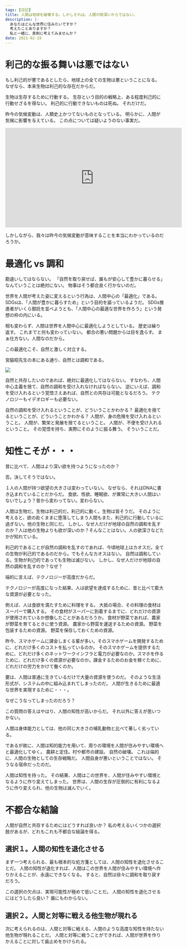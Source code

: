 ```yaml
---
tags: [日記]
title: 人間は地球を破壊する。しかしそれは、人間が欲深いからではない。
description: |-
  あなたはどんな世界に住みたいですか？
  考えたことありますか？
  私と一緒に、真剣に考えてみませんか？
date: 2021-02-19
---
```


# 利己的な振る舞いは悪ではない

もし利己的が悪であるとしたら、地球上の全ての生物は悪ということになる。
なぜなら、本来生物は利己的な存在だからだ。

生物は生存するために行動する。
生存という目的の戦略上、ある程度利己的に行動せざるを得ない。
利己的に行動できないものは死ぬ。
それだけだ。

昨今の気候変動は、人類史上かつてないものとなっている。
明らかに、人間が気候に影響を与えている。
この点については疑いようのない事実だ。

<iframe width="560" height="315" src="https://www.youtube.com/embed/mwS0kAR5OI8" frameborder="0" allow="accelerometer; autoplay; clipboard-write; encrypted-media; gyroscope; picture-in-picture" allowfullscreen></iframe>

しかしながら、我々は昨今の気候変動が意味することを本当にわかっているのだろうか。

# 最適化 vs 調和

勘違いしてはならない。
「自然を取り戻せば、誰もが安心して豊かに暮らせる」なんていうことは絶対にない。
物事はそう都合良く行かないのだ。

世界を人間が考えた姿に変えるという行為は、人間中心の「最適化」である。
SDGsは、「人間が豊かに暮らすため」という目的を謳っているようだ。
SDGs推進者がいくら御託を並べようとも、「人間中心の最適な世界を作ろう」という発想の枠の内にいる。

相も変わらず、人間は世界を人間中心に最適化しようとしている。
歴史は繰り返す。
これまでと何も変わっていない。
都合の悪い問題からは目を逸らす。
まぁ仕方ない。人間なのだから。

この最適化こそ、自然と激しく対立する。

宮脇昭先生の本にある通り、自然とは調和である。

<a href="https://www.amazon.co.jp/%E6%A4%8D%E7%89%A9%E3%81%A8%E4%BA%BA%E9%96%93-%E7%94%9F%E7%89%A9%E7%A4%BE%E4%BC%9A%E3%81%AE%E3%83%90%E3%83%A9%E3%83%B3%E3%82%B9-NHK%E3%83%96%E3%83%83%E3%82%AF%E3%82%B9-%E5%AE%AE%E8%84%87-%E6%98%AD/dp/4140011092?dchild=1&qid=1613834770&s=books&sr=1-35&linkCode=li2&tag=taito062507-22&linkId=daacecb93ec15d7aaff1d13768fae0fd&language=ja_JP&ref_=as_li_ss_il" target="_blank"><img border="0" src="//ws-fe.amazon-adsystem.com/widgets/q?_encoding=UTF8&ASIN=4140011092&Format=_SL160_&ID=AsinImage&MarketPlace=JP&ServiceVersion=20070822&WS=1&tag=taito062507-22&language=ja_JP" ></a><img src="https://ir-jp.amazon-adsystem.com/e/ir?t=taito062507-22&language=ja_JP&l=li2&o=9&a=4140011092" width="1" height="1" border="0" alt="" style="border:none !important; margin:0px !important;" />

自然と共存したいのであれば、絶対に最適化してはならない。
すなわち、人間中心主義を捨て、自然の調和を受け入れなければならない。
逆にいえば、調和を受け入れるという覚悟さえあれば、自然との共存は可能となるだろう。
テクノロジーもイデオロギーも必要ない。

自然の調和を受け入れるということが、どういうことかわかる？
最適化を捨てるということが、どういうことかわかる？
人間が、身の危険を受け入れるということ。
人間が、繁栄と発展を捨てるということ。
人間が、不便を受け入れるということ。
その覚悟を持ち、実際にそのように振る舞う。
そういうことだ。

# 知性こそが・・・

昔に比べて、人間はより深い欲を持つようになったのか？

否。決してそうではない。

１人の人間が持つ欲望の大きさは変わっていない。
なぜなら、それはDNAに書き込まれていることだからだ。
食欲、性欲、睡眠欲、が異常に大きい人間はいないでしょう？昔から変わってない。変わらない。

人間は生物だ。生物は利己的だ。利己的に動く。生物は皆そうだ。
そのように考えると、欲の赴くままに堕落してしまう人間もまた、利己的に行動しているに過ぎない。他の生物と同じだ。
しかし、なぜ人だけが地球の自然の調和を乱すのか？人は他の生物よりも欲が深いのか？そんなことはない。人の欲深さなどたかが知れている。

利己的であることが自然の調和を乱すのであれば、今頃地球上はカオスだ。全ての生物が利己的であるのだから。でもそんなカオスはない。
自然は調和している。生物が利己的であっても生物は滅びない。
しかし、なぜ人だけが地球の自然の調和を乱すのか？なぜ？

端的に言えば、テクノロジーが高度だからだ。

テクノロジーが高度になった結果、人は欲望を達成するために、昔と比べて膨大な資源が必要となった。

例えば、人は食欲を満たすために料理をする。
大抵の場合、その料理の食材はスーパーで購入する。
その食材がスーパーに到着するまでに、どれだけの資源が使用されているか想像したことがあるだろうか。
食材が野菜であれば、農家が野菜を育てるときに使う資源。
農家から野菜を運送するための資源。
野菜を包装するための資源。
野菜を保存しておくための資源。

昨今、スマホゲームに課金しまくる輩が多い。そのスマホゲームを開発するために、どれだけ多くのコストを払っているのか。
そのスマホゲームを提供するために、どれだけ多くのネットワークインフラと電力が必要なのか。スマホを作るために、どれだけ多くの資源が必要なのか。課金するためのお金を稼ぐために、どれだけの労力をかけて働くのか。

要は、人間は普通に生きているだけで大量の資源を使うのだ。
そのような生活形式が、システムの中に組み込まれてしまったのだ。
人間が生きるために最適な世界を実現するために・・・。

なぜこうなってしまったのだろう？

この質問の答えはやはり、人間の知性が高いからだ。
それ以外に答えが思いつかない。

人間は身体能力としては、他の同じ大きさの哺乳動物と比べて著しく劣っている。

であるが故に、人間は知的能力を用いて、周りの環境を人間が住みやすい環境へと最適化してゆく。
農耕と定住。村や都市の建設。
自然の破壊。
これは端的に、人間の生物としての生存戦略だ。
人間自身が悪いということではない。
そうなる宿命だったのだ。

人間は知性を持った。
その結果、人間はこの世界を、人間が住みやすい環境となるように作り変えてしまった。
世界は、人間の生存が圧倒的に有利になるように作り変えられ、他の生物は滅んでいく。

# 不都合な結論

人間が自然と共存するためにはどうすれば良いか？
私の考えるいくつかの選択肢があるが、どれもこれも不都合な結論を得る。

## 選択１。人間の知性を退化させる

まず一つ考えられる、最も根本的な処方箋としては、人間の知性を退化させることだ。
人間の知性が退化すれば、人間はこの世界を人間が住みやすい環境へ作りかえることが、永遠にできなくなる。
すると、自然は徐々に調和を取り戻すだろう。

この選択の欠点は、実現可能性が極めて低いことだ。
人間の知性を退化させるにはどうしたら良い？
誰にもわからない。

## 選択２。人間と対等に戦える他生物が現れる

次に考えられるのは、人間と対等に戦える、人間のような高度な知性を持たない他生物が現れることだ。
人間と対等に戦うことができれば、人間が世界を作りかえることに対して歯止めをかけられる。

